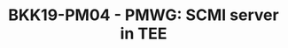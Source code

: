 ---
categories:
- bkk19
description: SCMI server in TEE
image: /assets/images/featured-images/bkk19/BKK19-PM04.png
session_attendee_num: '41'
session_id: BKK19-PM04
session_room: Session Room 2 (Lotus 3-4)
session_slot:
  end_time: '2019-04-03 14:25:00'
  start_time: '2019-04-03 14:00:00'
session_speakers:
- speaker_bio: Vincent has worked on developing drivers for various peripherals and
    coprocessors in mobile phones during 12 years. In 2005, he began to focus on mobile
    phones that ran Linux then Android and spent the last years of this period to
    optimize the power consumption of android platforms. As a member of the Linaro
    power management working group, he works on improving the energy efficiency of
    embedded system but not only with special interest for scheduler.
  speaker_company: Linaro
  speaker_image: /assets/images/speakers/bkk19/vincent-guittot.jpg
  speaker_location: ''
  speaker_name: Vincent Guittot
  speaker_position: PMWG technical leader
  speaker_username: vincent.guittot
session_track: Power Management
tag: session
tags:
- 96Boards
- Power Management
title: 'BKK19-PM04 - PMWG: SCMI server in TEE'
youtube_video_url: None
amazon_s3_presentation_url: https://static.linaro.org/connect/bkk19/presentations/bkk19-pm04.pdf
amazon_s3_video_url: None
---